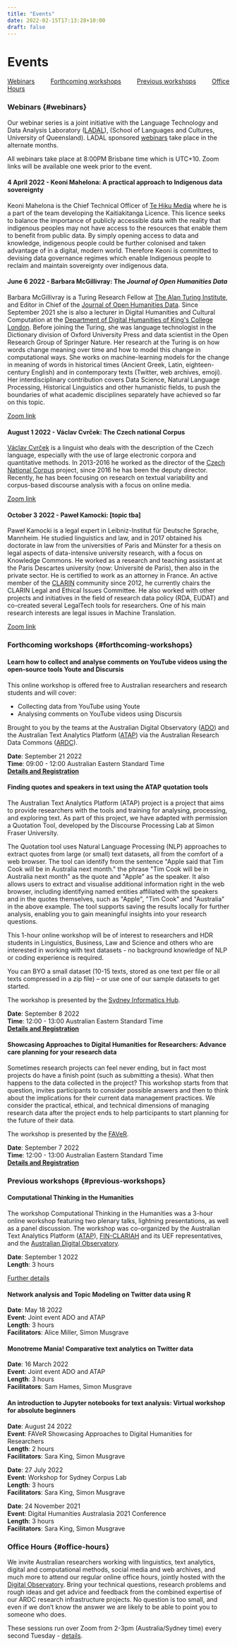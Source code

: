 ```yaml
---
title: "Events"
date: 2022-02-15T17:13:28+10:00
draft: false
---
```

# Events

[Webinars](#webinars) &emsp;&emsp;
[Forthcoming workshops](#forthcoming-workshops) &emsp;&emsp;
[Previous workshops](#previous-workshops) &emsp;&emsp;
[Office Hours](#office-hours)

### Webinars {#webinars}

Our webinar series is a joint initiative with the Language Technology and Data Analysis Laboratory ([LADAL](https://slcladal.github.io/index.html)), (School of Languages and Cultures, University of Queensland). LADAL sponsored [webinars](https://slcladal.github.io/webinars2022.html) take place in the alternate months.

All webinars take place at 8:00PM Brisbane time which is UTC+10. Zoom links will be available one week prior to the event.

#### 4 April 2022 - Keoni Mahelona: A practical approach to Indigenous data sovereignty
Keoni Mahelona is the Chief Technical Officer of [Te Hiku Media](https://tehiku.nz/) where he is a part of the team developing the Kaitiakitanga Licence. This licence seeks to balance the importance of publicly accessible data with the reality that indigenous peoples may not have access to the resources that enable them to benefit from public data. By simply opening access to data and knowledge, indigenous people could be further colonised and taken advantage of in a digital, modern world. Therefore Keoni is committed to devising data governance regimes which enable Indigenous people to reclaim and maintain sovereignty over indigenous data.

#### June 6 2022 - Barbara McGillivray: The *Journal of Open Humanities Data*
Barbara McGillivray is a Turing Research Fellow at [The Alan Turing Institute](https://www.turing.ac.uk/), and Editor in Chief of the [Journal of Open Humanities Data](https://openhumanitiesdata.metajnl.com/). Since September 2021 she is also a lecturer in Digital Humanities and Cultural Computation at the [Department of Digital Humanities of King's College London](https://www.kcl.ac.uk/ddh). Before joining the Turing, she was language technologist in the Dictionary division of Oxford University Press and data scientist in the Open Research Group of Springer Nature. Her research at the Turing is on how words change meaning over time and how to model this change in computational ways. She works on machine-learning models for the change in meaning of words in historical times (Ancient Greek, Latin, eighteen-century English) and in contemporary texts (Twitter, web archives, emoji). Her interdisciplinary contribution covers Data Science, Natural Language Processing, Historical Linguistics and other humanistic fields, to push the boundaries of what academic disciplines separately have achieved so far on this topic.

[Zoom link](https://uqz.zoom.us/j/83999047730?from=addon)

#### August 1 2022 - Václav Cvrček: The Czech national Corpus
[Václav Cvrček](https://ucnk.ff.cuni.cz/en/institute/people/vaclav-cvrcek-2/) is a linguist who deals with the description of the Czech language, especially with the use of large electronic corpora and quantitative methods. In 2013-2016 he worked as the director of the [Czech National Corpus](https://ucnk.ff.cuni.cz/en/) project, since 2016 he has been the deputy director. Recently, he has been focusing on research on textual variability and corpus-based discourse analysis with a focus on online media.

[Zoom link](https://uqz.zoom.us/j/81439620559?from=addon)


#### October 3 2022 - Paweł Kamocki: [topic tba]
Paweł Kamocki is a legal expert in Leibniz-Institut für Deutsche Sprache, Mannheim. He studied linguistics and law, and in 2017 obtained his doctorate in law from the universities of Paris and Münster for a thesis on legal aspects of data-intensive university research, with a focus on Knowledge Commons. He worked as a research and teaching assistant at the Paris Descartes university (now: Université de Paris), then also in the private sector. He is certified to work as an attorney in France. An active member of the [CLARIN](https://www.clarin.eu/) community since 2012, he currently chairs the CLARIN Legal and Ethical Issues Committee. He also worked with other projects and initiatives in the field of research data policy (RDA, EUDAT) and co-created several LegalTech tools for researchers. One of his main research interests are legal issues in Machine Translation.

[Zoom link](https://uqz.zoom.us/j/82090438697?from=addon)


### Forthcoming workshops {#forthcoming-workshops}

#### Learn how to collect and analyse comments on YouTube videos using the open-source tools Youte and Discursis

This online workshop is offered free to Australian researchers and research students and will cover:

- Collecting data from YouTube using Youte
- Analysing comments on YouTube videos using Discursis

Brought to you by the teams at the Australian Digital Observatory ([ADO](https://research.qut.edu.au/digitalobservatory/)) and the Australian Text Analytics Platform ([ATAP](https://www.atap.edu.au/)) via the Australian Research Data Commons ([ARDC](https://ardc.edu.au/)).

**Date**: September 21 2022 <br>
**Time**: 09:00 - 12:00 Australian Eastern Standard Time <br>
**[Details and Registration](https://www.eventbrite.com.au/e/collecting-and-analysing-youtube-video-comments-using-youte-and-discursis-registration-405976726317)** 


#### Finding quotes and speakers in text using the ATAP quotation tools

The Australian Text Analytics Platform (ATAP) project is a project that aims to provide researchers with the tools and training for analysing, processing, and exploring text. As part of this project, we have adapted with permission a Quotation Tool, developed by the Discourse Processing Lab at Simon Fraser University.

The Quotation tool uses Natural Language Processing (NLP) approaches to extract quotes from large (or small) text datasets, all from the comfort of a web browser. The tool can identify from the sentence "Apple said that Tim Cook will be in Australia next month." the phrase "Tim Cook will be in Australia next month" as the quote and "Apple" as the speaker. It also allows users to extract and visualise additional information right in the web browser, including identifying named entities affiliated with the speakers and in the quotes themselves, such as "Apple", "Tim Cook" and "Australia" in the above example. The tool supports saving the results locally for further analysis, enabling you to gain meaningful insights into your research questions.

This 1-hour online workshop will be of interest to researchers and HDR students in Linguistics, Business, Law and Science and others who are interested in working with text datasets - no background knowledge of NLP or coding experience is required.

You can BYO a small dataset (10-15 texts, stored as one text per file or all texts compressed in a zip file) – or use one of our sample datasets to get started.

The workshop is presented by the [Sydney Informatics Hub](https://www.eventbrite.com.au/o/sydney-informatics-hub-core-research-facilities-dvcr-the-university-of-sydney-10505148868).

**Date**: September 8 2022 <br>
**Time**: 12:00 - 13:00 Australian Eastern Standard Time <br>
**[Details and Registration](https://www.eventbrite.com.au/e/finding-quotes-and-speakers-in-text-using-the-atap-quotation-tool-tickets-396309952737)** 

#### Showcasing Approaches to Digital Humanities for Researchers: Advance care planning for your research data

Sometimes research projects can feel never ending, but in fact most projects do have a finish point (such as submitting a thesis). What then happens to the data collected in the project? This workshop starts from that question, invites participants to consider possible answers and then to think about the implications for their current data management practices. We consider the practical, ethical, and technical dimensions of managing research data after the project ends to help participants to start planning for the future of their data.

The workshop is presented by the [FAVeR](https://faver.edu.au/).

**Date**: September 7 2022 <br>
**Time**: 12:00 - 13:00 Australian Eastern Standard Time <br>
**[Details and Registration](https://faver.edu.au/event/advance-care-planning-for-your-research-data/)** 




### Previous workshops {#previous-workshops}

#### Computational Thinking in the Humanities

The workshop Computational Thinking in the Humanities was a 3-hour online workshop featuring two plenary talks, lightning presentations, as well as a panel discussion. The workshop was co-organized by the Australian Text Analytics Platform ([ATAP](https://www.atap.edu.au/)), [FIN-CLARIAH](https://www.kielipankki.fi/organization/fin-clariah/) and its UEF representatives, and the [Australian Digital Observatory](https://www.digitalobservatory.net.au/).

**Date**: September 1 2022 <br>
**Length**: 3 hours <br>

[Further details](https://ladal.edu.au/compthink.html)

#### Network analysis and Topic Modeling on Twitter data using R

**Date**: May 18 2022 <br>
**Event**: Joint event ADO and ATAP <br>
**Length**: 3 hours <br>
**Facilitators**: Alice Miller, Simon Musgrave

#### Monotreme Mania! Comparative text analytics on Twitter data
**Date**: 16 March 2022 <br>
**Event**: Joint event ADO and ATAP <br>
**Length**: 3 hours <br>
**Facilitators**: Sam Hames, Simon Musgrave

#### An introduction to Jupyter notebooks for text analysis: Virtual workshop for absolute beginners

**Date**: August 24 2022 <br>
**Event**: FAVeR Showcasing Approaches to Digital Humanities for Researchers<br>
**Length**: 2 hours <br>
**Facilitators**: Sara King, Simon Musgrave

**Date**: 27 July 2022 <br>
**Event**: Workshop for Sydney Corpus Lab <br>
**Length**: 3 hours <br>
**Facilitators**: Sara King, Simon Musgrave

**Date**: 24 November 2021 <br>
**Event**: Digital Humanities Australasia 2021 Conference <br>
**Length**: 3 hours <br>
**Facilitators**: Sara King, Simon Musgrave


### Office Hours {#office-hours}

We invite Australian researchers working with linguistics, text analytics, digital and computational methods, social media and web archives, and much more to attend our regular online office hours, jointly hosted with the [Digital Observatory](https://research.qut.edu.au/digitalobservatory/). Bring your technical questions, research problems and rough ideas and get advice and feedback from the combined expertise of our ARDC research infrastructure projects. No question is too small, and even if we don’t know the answer we are likely to be able to point you to someone who does.

These sessions run over Zoom from 2-3pm (Australia/Sydney time) every second Tuesday - [details](https://research.qut.edu.au/digitalobservatory/office-hours/).

